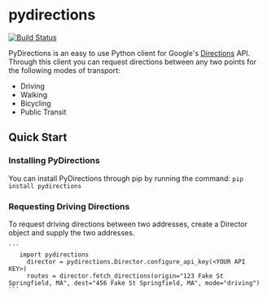 # pydirections #

[![Build Status](https://magnum.travis-ci.com/apranav19/pydirections.svg?token=1SB6Uw5qyBVN5BUSihPq&branch=basic_test_coverage)](https://magnum.travis-ci.com/apranav19/pydirections)

PyDirections is an easy to use Python client for Google's [Directions](https://developers.google.com/maps/documentation/directions/) API.
Through this client you can request directions between any two points for the following modes of transport:
* Driving
* Walking
* Bicycling
* Public Transit

## Quick Start ##
### Installing PyDirections ###
You can install PyDirections through pip by running the command:
	`pip install pydirections`

### Requesting Driving Directions ###
To request driving directions between two addresses, create a Director object and supply the two addresses.

	```
	   import pydirections
		 director = pydirections.Director.configure_api_key(<YOUR API KEY>)
		 routes = director.fetch_directions(origin="123 Fake St Springfield, MA", dest="456 Fake St Springfield, MA", mode="driving")
	```
